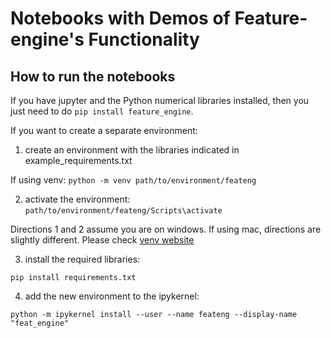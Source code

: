 # Notebooks with Demos of Feature-engine's Functionality

## How to run the notebooks

If you have jupyter and the Python numerical libraries installed, then you just need to do `pip install feature_engine`.

If you want to create a separate environment:

1) create an environment with the libraries indicated in example_requirements.txt

If using venv:
`python -m venv path/to/environment/feateng`

2) activate the environment:
`path/to/environment/feateng/Scripts\activate`

Directions 1 and 2 assume you are on windows. If using mac, directions are slightly different. Please check [venv website](https://packaging.python.org/guides/installing-using-pip-and-virtual-environments/)

3) install the required libraries:

`pip install requirements.txt`

4) add the new environment to the ipykernel:

`python -m ipykernel install --user --name feateng --display-name "feat_engine"`


